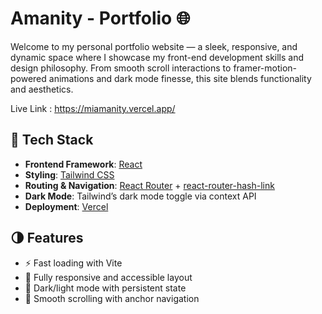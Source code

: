 # Amanity - Portfolio 🌐

Welcome to my personal portfolio website — a sleek, responsive, and dynamic space where I showcase my front-end development skills and design philosophy. From smooth scroll interactions to framer-motion-powered animations and dark mode finesse, this site blends functionality and aesthetics.

Live Link : https://miamanity.vercel.app/

## 🚀 Tech Stack

- **Frontend Framework**: [React](https://reactjs.org/)
- **Styling**: [Tailwind CSS](https://tailwindcss.com/)
- **Routing & Navigation**: [React Router](https://reactrouter.com/) + [react-router-hash-link](https://www.npmjs.com/package/react-router-hash-link)
- **Dark Mode**: Tailwind’s dark mode toggle via context API
- **Deployment**: [Vercel](https://vercel.com/)


## 🌗 Features

- ⚡ Fast loading with Vite
- 🎨 Fully responsive and accessible layout
- 🌙 Dark/light mode with persistent state
- 🎯 Smooth scrolling with anchor navigation

